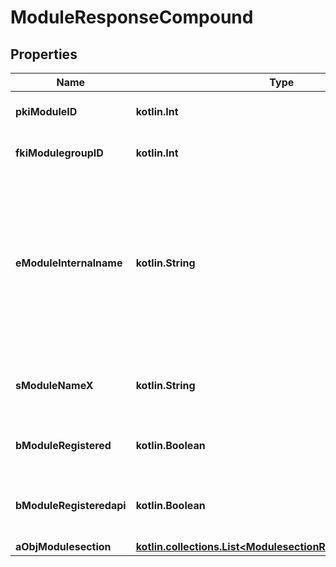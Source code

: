 
# ModuleResponseCompound

## Properties
| Name | Type | Description | Notes |
| ------------ | ------------- | ------------- | ------------- |
| **pkiModuleID** | **kotlin.Int** | The unique ID of the Module |  |
| **fkiModulegroupID** | **kotlin.Int** | The unique ID of the Modulegroup |  |
| **eModuleInternalname** | **kotlin.String** | The Internal name of the Module.  This is theoretically an enum field but there are so many possibles values we decided not to list them all. |  |
| **sModuleNameX** | **kotlin.String** | The Name of the Module in the language of the requester |  |
| **bModuleRegistered** | **kotlin.Boolean** | Whether the Module is registered or not |  |
| **bModuleRegisteredapi** | **kotlin.Boolean** | Whether the Module is registered or not for api use |  |
| **aObjModulesection** | [**kotlin.collections.List&lt;ModulesectionResponseCompound&gt;**](ModulesectionResponseCompound.md) |  |  [optional] |



